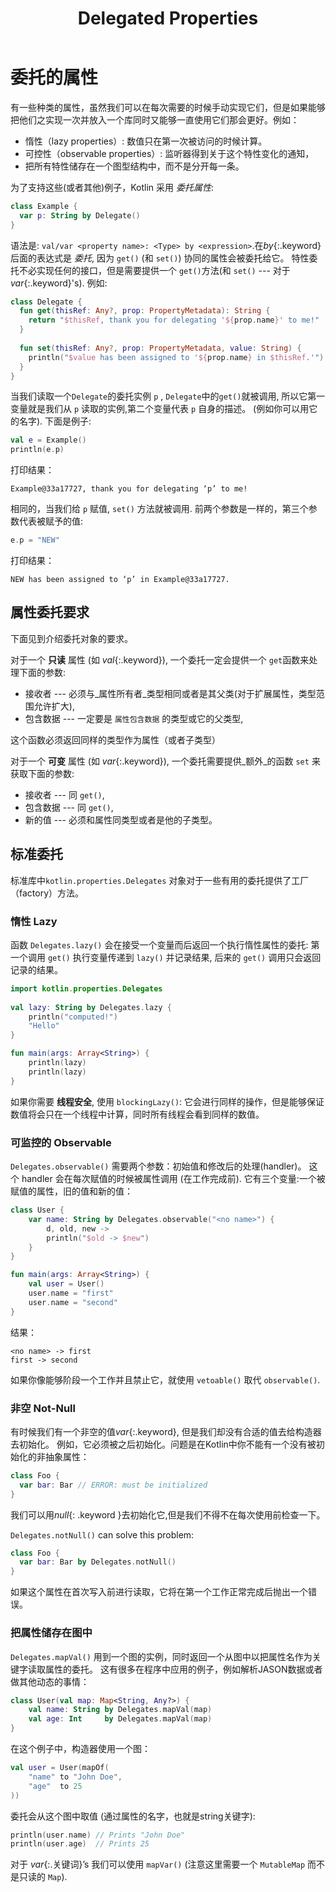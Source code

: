 ﻿---
type: doc
layout: reference
category: "Syntax"
title: "Delegated Properties"
---

# 委托的属性

有一些种类的属性，虽然我们可以在每次需要的时候手动实现它们，但是如果能够把他们之实现一次并放入一个库同时又能够一直使用它们那会更好。例如：

* 惰性（lazy properties）: 数值只在第一次被访问的时候计算。
* 可控性（observable properties）: 监听器得到关于这个特性变化的通知，
* 把所有特性储存在一个图型结构中，而不是分开每一条。

为了支持这些(或者其他)例子，Kotlin 采用 _委托属性_:

``` kotlin
class Example {
  var p: String by Delegate()
}
```

语法是: `val/var <property name>: <Type> by <expression>`.在*by*{:.keyword}后面的表达式是 _委托_, 
因为 `get()` (和 `set()`) 协同的属性会被委托给它。
特性委托不必实现任何的接口，但是需要提供一个 `get()`方法(和 `set()` --- 对于 *var*{:.keyword}'s). 
例如:

``` kotlin
class Delegate {
  fun get(thisRef: Any?, prop: PropertyMetadata): String {
    return "$thisRef, thank you for delegating '${prop.name}' to me!"
  }
 
  fun set(thisRef: Any?, prop: PropertyMetadata, value: String) {
    println("$value has been assigned to '${prop.name} in $thisRef.'")
  }
}
```

当我们读取一个`Delegate`的委托实例 `p` , `Delegate`中的`get()`就被调用, 
所以它第一变量就是我们从 `p` 读取的实例,第二个变量代表 `p` 自身的描述。 
(例如你可以用它的名字). 下面是例子:

``` kotlin
val e = Example()
println(e.p)
```

打印结果： 

```
Example@33a17727, thank you for delegating ‘p’ to me!
```
 
相同的，当我们给 `p` 赋值, `set()` 方法就被调用. 前两个参数是一样的，第三个参数代表被赋予的值:

``` kotlin
e.p = "NEW"
```

打印结果：
 
```
NEW has been assigned to ‘p’ in Example@33a17727.
```

## 属性委托要求

下面见到介绍委托对象的要求。 

对于一个 **只读** 属性 (如 *val*{:.keyword}), 一个委托一定会提供一个 `get`函数来处理下面的参数:

* 接收者 --- 必须与_属性所有者_类型相同或者是其父类(对于扩展属性，类型范围允许扩大),
* 包含数据 --- 一定要是 `属性包含数据` 的类型或它的父类型,
 
这个函数必须返回同样的类型作为属性（或者子类型）

对于一个 **可变** 属性 (如 *var*{:.keyword}), 一个委托需要提供_额外_的函数 `set` 来获取下面的参数:
 
* 接收者 --- 同 `get()`,
* 包含数据 --- 同 `get()`,
* 新的值 --- 必须和属性同类型或者是他的子类型。
 
## 标准委托

标准库中`kotlin.properties.Delegates` 对象对于一些有用的委托提供了工厂（factory）方法。

### 惰性 Lazy

函数 `Delegates.lazy()` 会在接受一个变量而后返回一个执行惰性属性的委托: 
第一个调用 `get()` 执行变量传递到 `lazy()` 并记录结果, 
后来的 `get()` 调用只会返回记录的结果。 


``` kotlin
import kotlin.properties.Delegates
 
val lazy: String by Delegates.lazy {
    println("computed!")
    "Hello"
}

fun main(args: Array<String>) {
    println(lazy)
    println(lazy)
}
```


如果你需要 **线程安全**, 使用 `blockingLazy()`: 它会进行同样的操作，但是能够保证数值将会只在一个线程中计算，同时所有线程会看到同样的数值。


### 可监控的 Observable

`Delegates.observable()` 需要两个参数：初始值和修改后的处理(handler)。
这个 handler 会在每次赋值的时候被属性调用 (在工作完成前). 它有三个变量:一个被赋值的属性，旧的值和新的值：

``` kotlin
class User {
    var name: String by Delegates.observable("<no name>") {
        d, old, new ->
        println("$old -> $new")
    }
}

fun main(args: Array<String>) {
    val user = User()
    user.name = "first"
    user.name = "second"
}
```

结果：

```
<no name> -> first
first -> second
```

如果你像能够阶段一个工作并且禁止它，就使用 `vetoable()` 取代 `observable()`.

### 非空 Not-Null

有时候我们有一个非空的值*var*{:.keyword}, 但是我们却没有合适的值去给构造器去初始化。
例如，它必须被之后初始化。问题是在Kotlin中你不能有一个没有被初始化的非抽象属性：

``` kotlin
class Foo {
  var bar: Bar // ERROR: must be initialized
}
```

我们可以用*null*{: .keyword }去初始化它,但是我们不得不在每次使用前检查一下。

`Delegates.notNull()` can solve this problem:

``` kotlin
class Foo {
  var bar: Bar by Delegates.notNull()
}
```

如果这个属性在首次写入前进行读取，它将在第一个工作正常完成后抛出一个错误。

### 把属性储存在图中

`Delegates.mapVal()` 用到一个图的实例，同时返回一个从图中以把属性名作为关键字读取属性的委托。
这有很多在程序中应用的例子，例如解析JASON数据或者做其他动态的事情：
``` kotlin
class User(val map: Map<String, Any?>) {
    val name: String by Delegates.mapVal(map)
    val age: Int     by Delegates.mapVal(map)
}
```

在这个例子中，构造器使用一个图：

``` kotlin
val user = User(mapOf(
    "name" to "John Doe",
    "age"  to 25
))
```

委托会从这个图中取值 (通过属性的名字，也就是string关键字):


``` kotlin
println(user.name) // Prints "John Doe"
println(user.age)  // Prints 25
```

对于 *var*{:.关键词}’s 我们可以使用 `mapVar()` (注意这里需要一个 `MutableMap` 而不是只读的 `Map`).
